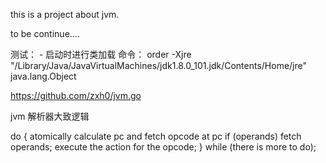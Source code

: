
this is a project about jvm.

to be continue....

测试：
    - 启动时进行类加载
    命令：
        order -Xjre "/Library/Java/JavaVirtualMachines/jdk1.8.0_101.jdk/Contents/Home/jre" java.lang.Object


https://github.com/zxh0/jvm.go


jvm 解析器大致逻辑

do {
    atomically calculate pc and fetch opcode at pc
    if (operands) fetch operands;
    execute the action for the opcode;
} while (there is more to do);